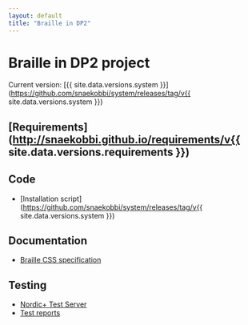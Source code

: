```yaml
---
layout: default
title: "Braille in DP2"
---
```

# Braille in DP2 project

Current version: [{{ site.data.versions.system }}](https://github.com/snaekobbi/system/releases/tag/v{{ site.data.versions.system }})

## [Requirements](http://snaekobbi.github.io/requirements/v{{ site.data.versions.requirements }})

## Code

* [Installation script](https://github.com/snaekobbi/system/releases/tag/v{{ site.data.versions.system }})

## Documentation

* [Braille CSS specification](http://snaekobbi.github.io/braille-css-spec)

## Testing

* [Nordic+ Test Server](http://158.39.20.55)
* [Test reports](https://github.com/snaekobbi/testing/tree/master/Test%20reports)
